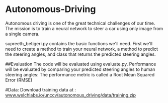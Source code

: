 # Autonomous-Driving


Autonomous driving is one of the great technical challenges of our time. The mission is to train a neural network to steer a car using only image from a single camera.

supreeth_betigeri.py contains the basic functions we'll need. First we'll need to create a method to train your neural network, a method to predict the steering angles, and class that returns the predicted steering angles.

##Evaluation The code will be evaluated using evaluate.py. Performance will be evaluated by comparing your predicted steering angles to human steering angles: The performance metric is called a Root Mean Squared Error (RMSE)

#Data: Download training data at : www.welchlabs.io/unccv/autonomous_driving/data/training.zip

